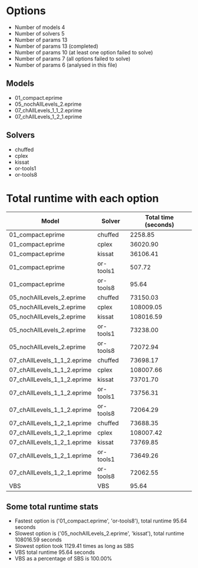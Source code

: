 

# Options


- Number of models         4
- Number of solvers        5
- Number of params        13
- Number of params        13 (completed)
- Number of params        10 (at least one option failed to solve)
- Number of params         7 (all options failed to solve)
- Number of params         6 (analysed in this file)


## Models


 - 01_compact.eprime
 - 05_nochAllLevels_2.eprime
 - 07_chAllLevels_1_1_2.eprime
 - 07_chAllLevels_1_2_1.eprime


## Solvers


 - chuffed
 - cplex
 - kissat
 - or-tools1
 - or-tools8


# Total runtime with each option


 | Model | Solver | Total time (seconds) | 
 | -- | -- | -- | 
 | 01_compact.eprime | chuffed | 2258.85 | 
 | 01_compact.eprime | cplex | 36020.90 | 
 | 01_compact.eprime | kissat | 36106.41 | 
 | 01_compact.eprime | or-tools1 | 507.72 | 
 | 01_compact.eprime | or-tools8 | 95.64 | 
 | 05_nochAllLevels_2.eprime | chuffed | 73150.03 | 
 | 05_nochAllLevels_2.eprime | cplex | 108009.05 | 
 | 05_nochAllLevels_2.eprime | kissat | 108016.59 | 
 | 05_nochAllLevels_2.eprime | or-tools1 | 73238.00 | 
 | 05_nochAllLevels_2.eprime | or-tools8 | 72072.94 | 
 | 07_chAllLevels_1_1_2.eprime | chuffed | 73698.17 | 
 | 07_chAllLevels_1_1_2.eprime | cplex | 108007.66 | 
 | 07_chAllLevels_1_1_2.eprime | kissat | 73701.70 | 
 | 07_chAllLevels_1_1_2.eprime | or-tools1 | 73756.31 | 
 | 07_chAllLevels_1_1_2.eprime | or-tools8 | 72064.29 | 
 | 07_chAllLevels_1_2_1.eprime | chuffed | 73688.35 | 
 | 07_chAllLevels_1_2_1.eprime | cplex | 108007.42 | 
 | 07_chAllLevels_1_2_1.eprime | kissat | 73769.85 | 
 | 07_chAllLevels_1_2_1.eprime | or-tools1 | 73649.26 | 
 | 07_chAllLevels_1_2_1.eprime | or-tools8 | 72062.55 | 
 | VBS | VBS | 95.64 | 


## Some total runtime stats


 - Fastest option is ('01_compact.eprime', 'or-tools8'), total runtime 95.64 seconds
 - Slowest option is ('05_nochAllLevels_2.eprime', 'kissat'), total runtime 108016.59 seconds
 - Slowest option took 1129.41 times as long as SBS
 - VBS total runtime 95.64 seconds
 - VBS as a percentage of SBS is 100.00%
